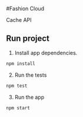 #Fashion Cloud

Cache API 

## Run project

1) Install app dependencies.
```javascript
npm install
```

2) Run the tests
```javascript
npm test
```

3) Run the app
```javascript
npm start
```
